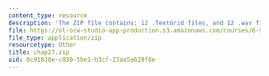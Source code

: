 ```yaml
---
content_type: resource
description: 'The ZIP file contains: 12 .TextGrid files, and 12 .wav files.'
file: https://ol-ocw-studio-app-production.s3.amazonaws.com/courses/6-911-transcribing-prosodic-structure-of-spoken-utterances-with-tobi-january-iap-2006/0c91838ec0305be1b3cf23aa5a620f8e_chap27.zip
file_type: application/zip
resourcetype: Other
title: chap27.zip
uid: 0c91838e-c030-5be1-b3cf-23aa5a620f8e
---
```

